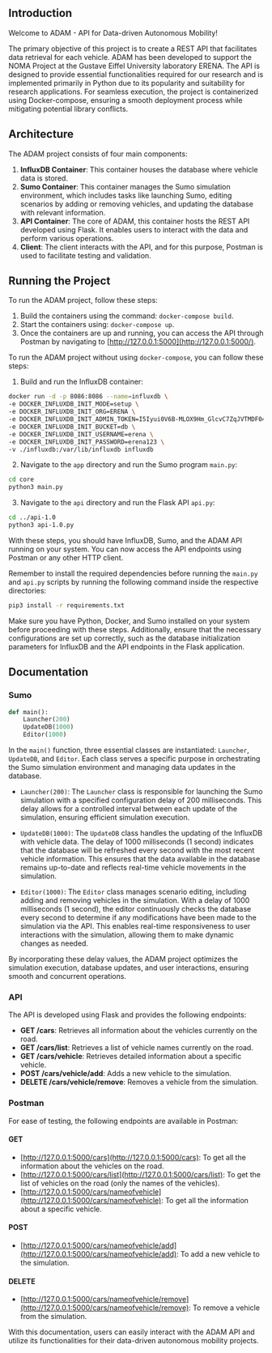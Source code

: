 ## Introduction

Welcome to ADAM - API for Data-driven Autonomous Mobility!

The primary objective of this project is to create a REST API that facilitates data retrieval for each vehicle. ADAM has been developed to support the NOMA Project at the Gustave Eiffel University laboratory ERENA. The API is designed to provide essential functionalities required for our research and is implemented primarily in Python due to its popularity and suitability for research applications. For seamless execution, the project is containerized using Docker-compose, ensuring a smooth deployment process while mitigating potential library conflicts.

## Architecture

The ADAM project consists of four main components:

1. **InfluxDB Container**: This container houses the database where vehicle data is stored.
2. **Sumo Container**: This container manages the Sumo simulation environment, which includes tasks like launching Sumo, editing scenarios by adding or removing vehicles, and updating the database with relevant information.
3. **API Container**: The core of ADAM, this container hosts the REST API developed using Flask. It enables users to interact with the data and perform various operations.
4. **Client**: The client interacts with the API, and for this purpose, Postman is used to facilitate testing and validation.

## Running the Project

To run the ADAM project, follow these steps:

1. Build the containers using the command: `docker-compose build`.
2. Start the containers using: `docker-compose up`.
3. Once the containers are up and running, you can access the API through Postman by navigating to [http://127.0.0.1:5000](http://127.0.0.1:5000/).

To run the ADAM project without using `docker-compose`, you can follow these steps:

1. Build and run the InfluxDB container:

```bash
docker run -d -p 8086:8086 --name=influxdb \
-e DOCKER_INFLUXDB_INIT_MODE=setup \
-e DOCKER_INFLUXDB_INIT_ORG=ERENA \
-e DOCKER_INFLUXDB_INIT_ADMIN_TOKEN=I5Iyui0V6B-MLOX9Hm_GlcvC7ZqJVTMDF04fqfFsgDQjniavDldsZ4jhtfBOKKwi1l4ACjBarQXvDEFrYYZ6CQ== \
-e DOCKER_INFLUXDB_INIT_BUCKET=db \
-e DOCKER_INFLUXDB_INIT_USERNAME=erena \
-e DOCKER_INFLUXDB_INIT_PASSWORD=erena123 \
-v ./influxdb:/var/lib/influxdb influxdb
```

2. Navigate to the `app` directory and run the Sumo program `main.py`:

```bash
cd core
python3 main.py
```

3. Navigate to the `api` directory and run the Flask API `api.py`:

```bash
cd ../api-1.0
python3 api-1.0.py
```

With these steps, you should have InfluxDB, Sumo, and the ADAM API running on your system. You can now access the API endpoints using Postman or any other HTTP client.

Remember to install the required dependencies before running the `main.py` and `api.py` scripts by running the following command inside the respective directories:

```bash
pip3 install -r requirements.txt
```

Make sure you have Python, Docker, and Sumo installed on your system before proceeding with these steps. Additionally, ensure that the necessary configurations are set up correctly, such as the database initialization parameters for InfluxDB and the API endpoints in the Flask application.

## Documentation

### Sumo

```python
def main():
    Launcher(200)  
    UpdateDB(1000) 
    Editor(1000)
```

In the `main()` function, three essential classes are instantiated: `Launcher`, `UpdateDB`, and `Editor`. Each class serves a specific purpose in orchestrating the Sumo simulation environment and managing data updates in the database.

- `Launcher(200)`: The `Launcher` class is responsible for launching the Sumo simulation with a specified configuration delay of 200 milliseconds. This delay allows for a controlled interval between each update of the simulation, ensuring efficient simulation execution.

- `UpdateDB(1000)`: The `UpdateDB` class handles the updating of the InfluxDB with vehicle data. The delay of 1000 milliseconds (1 second) indicates that the database will be refreshed every second with the most recent vehicle information. This ensures that the data available in the database remains up-to-date and reflects real-time vehicle movements in the simulation.

- `Editor(1000)`: The `Editor` class manages scenario editing, including adding and removing vehicles in the simulation. With a delay of 1000 milliseconds (1 second), the editor continuously checks the database every second to determine if any modifications have been made to the simulation via the API. This enables real-time responsiveness to user interactions with the simulation, allowing them to make dynamic changes as needed.

By incorporating these delay values, the ADAM project optimizes the simulation execution, database updates, and user interactions, ensuring smooth and concurrent operations.
### API

The API is developed using Flask and provides the following endpoints:

- **GET /cars**: Retrieves all information about the vehicles currently on the road.
- **GET /cars/list**: Retrieves a list of vehicle names currently on the road.
- **GET /cars/vehicle**: Retrieves detailed information about a specific vehicle.
- **POST /cars/vehicle/add**: Adds a new vehicle to the simulation.
- **DELETE /cars/vehicle/remove**: Removes a vehicle from the simulation.

### Postman

For ease of testing, the following endpoints are available in Postman:

#### GET

- [http://127.0.0.1:5000/cars](http://127.0.0.1:5000/cars): To get all the information about the vehicles on the road.
- [http://127.0.0.1:5000/cars/list](http://127.0.0.1:5000/cars/list): To get the list of vehicles on the road (only the names of the vehicles).
- [http://127.0.0.1:5000/cars/nameofvehicle](http://127.0.0.1:5000/cars/nameofvehicle): To get all the information about a specific vehicle.

#### POST

- [http://127.0.0.1:5000/cars/nameofvehicle/add](http://127.0.0.1:5000/cars/nameofvehicle/add): To add a new vehicle to the simulation.

#### DELETE

- [http://127.0.0.1:5000/cars/nameofvehicle/remove](http://127.0.0.1:5000/cars/nameofvehicle/remove): To remove a vehicle from the simulation.

With this documentation, users can easily interact with the ADAM API and utilize its functionalities for their data-driven autonomous mobility projects.